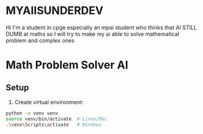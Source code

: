 # MYAIISUNDERDEV
Hi I'm a student in cpge especially an mpsi student who thinks that AI STILL DUMB at maths so I will try to make my ai able to solve mathematical problem and complex ones 
# Math Problem Solver AI

## Setup
1. Create virtual environment:
```bash
python -m venv venv
source venv/bin/activate  # Linux/Mac
.\venv\Scripts\activate   # Windows
